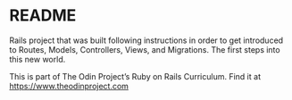 # README

Rails project that was built following instructions in order to get introduced to Routes, Models, Controllers, Views, and Migrations.
The first steps into this new world.

This is part of The Odin Project’s Ruby on Rails Curriculum. Find it at https://www.theodinproject.com
